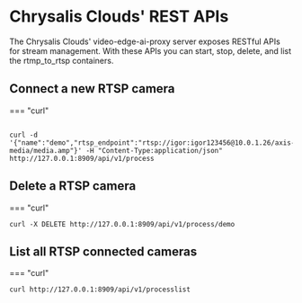 # Chrysalis Clouds' REST APIs

The Chrysalis Clouds' video-edge-ai-proxy server exposes RESTful APIs for stream management. With these APIs you can start, stop, delete, and list the rtmp_to_rtsp containers.

## Connect a new RTSP camera

=== "curl"

``` curl

curl -d '{"name":"demo","rtsp_endpoint":"rtsp://igor:igor123456@10.0.1.26/axis-media/media.amp"}' -H "Content-Type:application/json" http://127.0.0.1:8909/api/v1/process
```
## Delete a RTSP camera

=== "curl"

```curl 
curl -X DELETE http://127.0.0.1:8909/api/v1/process/demo
```
## List all RTSP connected cameras

=== "curl"
``` curl
curl http://127.0.0.1:8909/api/v1/processlist
```